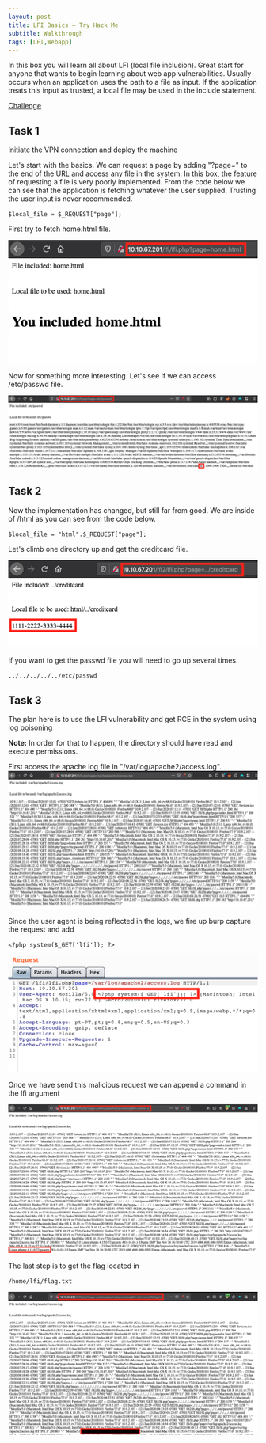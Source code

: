 ```yaml
---
layout: post
title: LFI Basics – Try Hack Me
subtitle: Walkthrough
tags: [LFI,Webapp]
---
```


In this box you will learn all about LFI (local file inclusion). Great start for anyone that wants to begin learning about web app vulnerabilities. 
Usually occurs when an application uses the path to a file as input. If the application treats this input as trusted, a local file may be used in the include statement.


[Challenge](https://tryhackme.com/room/lfibasics)

## Task 1

Initiate the VPN connection and deploy the machine

Let's start with the basics. We can request a page by adding "?page=" to the end of the URL and access any file in the system. In this box, the feature of requesting a file is very poorly implemented. From the code below we can see that the application is fetching whatever the user supplied. Trusting the user input is never recommended.

~~~
$local_file = $_REQUEST["page"];
~~~

First try to fetch home.html file.

![home](/img/2020-06-21-LFI/home.png)

Now for something more interesting. Let's see if we can access /etc/passwd file.

![passwd](/img/2020-06-21-LFI/passwd.png)

## Task 2

Now the implementation has changed, but still far from good. We are inside of /html as you can see from the code below.

~~~
$local_file = "html".$_REQUEST["page"];
~~~
Let's climb one directory up and get the creditcard file.

![credit](/img/2020-06-21-LFI/credit.png)

If you want to get the passwd file you will need to go up several times.

~~~
../../../../../etc/passwd
~~~

## Task 3

The plan here is to use the LFI vulnerability and get RCE in the system using [log poisoning ](https://owasp.org/www-community/attacks/Log_Injection)

**Note:** In order for that to happen, the directory should have read and execute permissions.

First access the apache log file in "/var/log/apache2/access.log".
![log](/img/2020-06-21-LFI/log.png)

Since the user agent is being reflected in the logs, we fire up burp capture the request and add 

~~~
<?php system($_GET['lfi']); ?>
~~~
![burp](/img/2020-06-21-LFI/burp.png)

Once we have send this malicious request we can append a command in the lfi argument

![uname](/img/2020-06-21-LFI/uname.png)

The last step is to get the flag located in 
~~~
/home/lfi/flag.txt
~~~
![flag](/img/2020-06-21-LFI/flag.png)